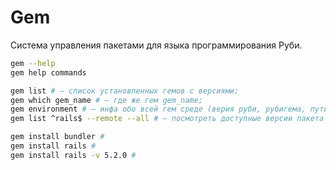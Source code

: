 # Gem

Система управления пакетами для языка программирования Руби.

```bash
gem --help
gem help commands

gem list # — список установленных гемов с версиями;
gem which gem_name # — где же гем gem_name;
gem environment # — инфа обо всей гем среде (верия руби, рубигема, пути и т.д.);
gem list ^rails$ --remote --all # — посмотреть доступные версии пакета

gem install bundler #
gem install rails #
gem install rails -v 5.2.0 #
```
